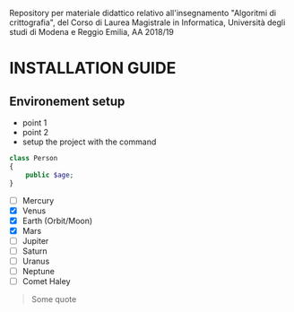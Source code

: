 Repository per materiale didattico relativo all'insegnamento "Algoritmi di crittografia", del Corso di 
Laurea Magistrale in Informatica, Università degli studi di Modena e Reggio Emilia, AA 2018/19

# INSTALLATION GUIDE

## Environement setup

* point 1
* point 2
* setup the project with the command 
```php
class Person
{
    public $age;
}
```

- [ ] Mercury
- [x] Venus
- [x] Earth (Orbit/Moon)
- [x] Mars
- [ ] Jupiter
- [ ] Saturn
- [ ] Uranus
- [ ] Neptune
- [ ] Comet Haley

> Some quote